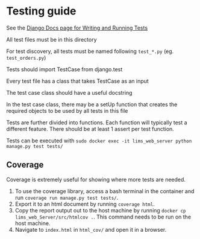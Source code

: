 # Testing guide

See the [Django Docs page for Writing and Running Tests](https://docs.djangoproject.com/en/3.2/topics/testing/overview/)

All test files must be in this directory

For test discovery, all tests must be named following `test_*.py` (eg. `test_orders.py`)

Tests should import TestCase from django.test

Every test file has a class that takes TestCase as an input

The test case class should have a useful docstring

In the test case class, there may be a setUp function that creates the required objects to be used by all tests in this file

Tests are further divided into functions. Each function will typically test a different feature. There should be at least 1 assert per test function.

Tests can be executed with `sudo docker exec -it lims_web_server python manage.py test tests/`

## Coverage

 Coverage is extremely useful for showing where more tests are needed.
 
  1. To use the coverage library, access a bash terminal in the container and run `coverage run manage.py test tests/`.
  2. Export it to an html document by running `coverage html`.
  3. Copy the report output out to the host machine by running `docker cp lims_web_Server/src/htmlcov .`. This command needs to be run on the host machine.
  4. Navigate to `index.html` in `html_cov/` and open it in a browser.
